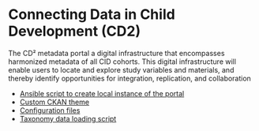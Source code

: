 # Connecting Data in Child Development (CD2)

The CD² metadata portal a digital infrastructure that encompasses harmonized metadata of all CID cohorts. This digital infrastructure will enable users to locate and explore study variables and materials, and thereby identify opportunities for integration, replication, and collaboration

* [Ansible script to create local instance of the portal](https://github.com/UtrechtUniversity/cd2-ansible)
* [Custom CKAN theme](https://github.com/UtrechtUniversity/cd2-ckan-theme)
* [Configuration files](https://github.com/UtrechtUniversity/cd2-config)
* [Taxonomy data loading script](https://github.com/UtrechtUniversity/cd2-taxonomy)



